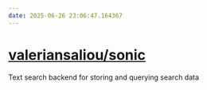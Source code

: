 ```yaml
---
date: 2025-06-26 23:06:47.164367
---
```


# [valeriansaliou/sonic](https://github.com/valeriansaliou/sonic)

Text search backend for storing and querying search data